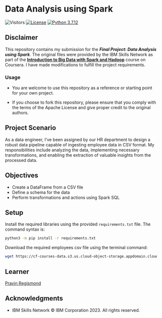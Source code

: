 # Data Analysis using Spark

![Visitors](https://api.visitorbadge.io/api/visitors?path=https%3A%2F%2Fgithub.com%2Fpregismond%2Fdata-analysis-using-spark&label=Visitors&countColor=%230d76a8&style=flat&labelStyle=none)
[![License](https://img.shields.io/badge/License-Apache_2.0-0D76A8?style=flat)](https://opensource.org/licenses/Apache-2.0)
[![Python 3.7.12](https://img.shields.io/badge/Python-3.7.12-green.svg)](https://shields.io/)

## Disclaimer

This repository contains my submission for the ***Final Project: Data Analysis using Spark***. The original files were provided by the IBM Skills Network as part of the **[Introduction to Big Data with Spark and Hadoop](https://www.coursera.org/learn/introduction-to-big-data-with-spark-hadoop)** course on Coursera. I have made modifications to fulfill the project requirements.

### Usage

* You are welcome to use this repository as a reference or starting point for your own project.

* If you choose to fork this repository, please ensure that you comply with the terms of the Apache License and give proper credit to the original authors.

## Project Scenario

As a data engineer, I’ve been assigned by our HR department to design a robust data pipeline capable of ingesting employee data in CSV format. My responsibilities include analyzing the data, implementing necessary transformations, and enabling the extraction of valuable insights from the processed data.

## Objectives

* Create a DataFrame from a CSV file
* Define a schema for the data
* Perform transformations and actions using Spark SQL

## Setup

Install the required libraries using the provided `requirements.txt` file. The command syntax is:

```bash
python3 -m pip install -r requirements.txt
```

Download the required employees csv file using the terminal command:

```bash
wget https://cf-courses-data.s3.us.cloud-object-storage.appdomain.cloud/IBM-BD0225EN-SkillsNetwork/data/employees.csv
```

## Learner

[Pravin Regismond](https://www.linkedin.com/in/pregismond)

## Acknowledgments

* IBM Skills Network © IBM Corporation 2023. All rights reserved.
